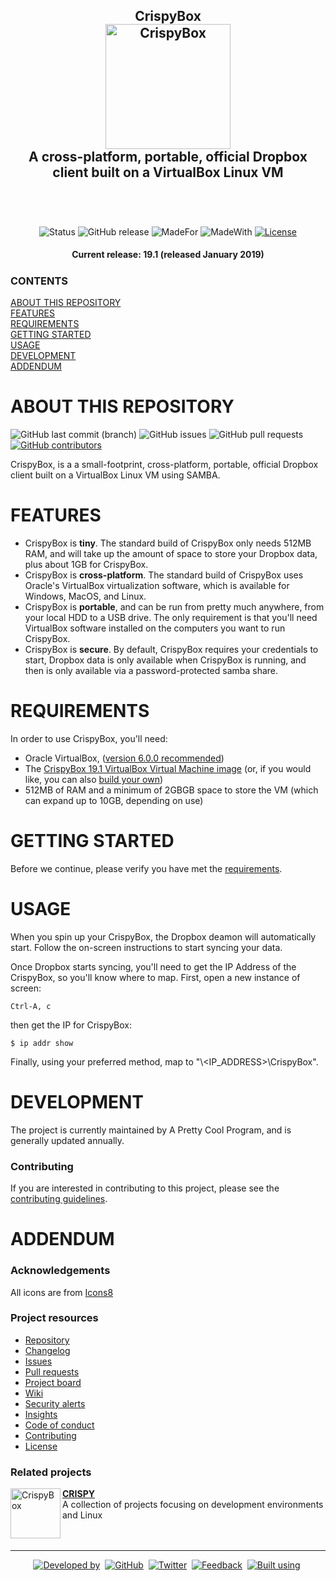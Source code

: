 <!-- GRU-Readme v3.1.0.191003 (https://github.com/APrettyCoolProgram/GRU-Readme) --------------------------------------
     GRU-README is customizable README.md template written in GitHub-flavored Markdown and HTML. The source contains
     an abundance of comments walking you through how to use each component.
---------------------------------------------------------------------------------------------------------------------->

<h2 align="center">
  CrispyBox
  <br>
  <img src="https://github.com/APrettyCoolProgram/CrispyBox/blob/master/reporesource/image/CrispyBoxLogoLarge.png" alt="CrispyBox" width="200">
  <br>
  A cross-platform, portable, official Dropbox client built on a VirtualBox Linux VM

  <br>
  <br>
</h2>
<br>

<div align="center">

  ![Status](https://img.shields.io/badge/status-maintained-green.svg)
  ![GitHub release](https://img.shields.io/github/release/aprettycoolprogram/CrispyBox?label=latest%20release)
  ![MadeFor](https://img.shields.io/badge/made_for-linux-blue.svg)
  ![MadeWith](https://img.shields.io/badge/made_with-bash-blue.svg)
  [![License](https://img.shields.io/github/license/APrettyCoolProgram/CrispyBox)](https://www.apache.org/licenses/LICENSE-2.0)

</div>

<h4 align="center">
  Current release: 19.1 (released January 2019)
</h4>

<h5 align="left">

  ### CONTENTS
  [ABOUT THIS REPOSITORY](#about-this-repository)<br>
  [FEATURES](#features)<br>
  [REQUIREMENTS](#requirments)<br>
  [GETTING STARTED](#getting-started)<br>
  [USAGE](#usage)<br>
  [DEVELOPMENT](#development)<br>
  [ADDENDUM](#addendum)

</h5>

# ABOUT THIS REPOSITORY
![GitHub last commit (branch)](https://img.shields.io/github/last-commit/aprettycoolprogram/CrispyBox/master)
![GitHub issues](https://img.shields.io/github/issues/APrettyCoolProgram/CrispyBox)
![GitHub pull requests](https://img.shields.io/github/issues-pr/aprettycoolprogram/CrispyBox)
[![GitHub contributors](https://img.shields.io/github/contributors/aprettycoolprogram/CrispyBox)](https://github.com/aprettycoolprogram/GRU-Readme/graphs/contributors/)

CrispyBox, is a a small-footprint, cross-platform, portable, official Dropbox client built on a VirtualBox Linux VM using SAMBA.

# FEATURES
* CrispyBox is **tiny**. The standard build of CrispyBox only needs 512MB RAM, and will take up the amount of space to store your Dropbox data, plus about 1GB for CrispyBox.
* CrispyBox is **cross-platform**. The standard build of CrispyBox uses Oracle's VirtualBox virtualization software, which is available for Windows, MacOS, and Linux.
* CrispyBox is **portable**, and can be run from pretty much anywhere, from your local HDD to a USB drive. The only requirement is that you'll need VirtualBox software installed on the computers you want to run CrispyBox.
* CrispyBox is **secure**. By default, CrispyBox requires your credentials to start, Dropbox data is only available when CrispyBox is running, and then is only available via a password-protected samba share.

# REQUIREMENTS
In order to use CrispyBox, you'll need:
* Oracle VirtualBox, ([version 6.0.0 recommended](https://www.virtualbox.org/wiki/Downloads))
* The [CrispyBox 19.1 VirtualBox Virtual Machine image](https://github.com/APrettyCoolProgram/CrispyBox/releases/download/19.1/CrispyBox-19.1.7z) (or, if you would like, you can also [build your own](https://github.com/APrettyCoolProgram/CrispyBox/blob/master/Building-CrispyBox-from-scratch.md))
* 512MB of RAM and a minimum of 2GBGB space to store the VM (which can expand up to 10GB, depending on use)

# GETTING STARTED
Before we continue, please verify you have met the [requirements](#requirements).

# USAGE
When you spin up your CrispyBox, the Dropbox deamon will automatically start. Follow the on-screen instructions to start syncing your data.

Once Dropbox starts syncing, you'll need to get the IP Address of the CrispyBox, so you'll know where to map. First, open a new instance of screen:

```Ctrl-A, c```

then get the IP for CrispyBox:

```$ ip addr show```

Finally, using your preferred method, map to "\\<IP_ADDRESS>\CrispyBox".

# DEVELOPMENT
The project is currently maintained by A Pretty Cool Program, and is generally updated annually.

### Contributing
If you are interested in contributing to this project, please see the [contributing guidelines](https://github.com/APrettyCoolProgram/CrispyBox/blob/master/APrettyCoolProgramProjects/CODE_OF_CONDUCT.md).

# ADDENDUM 
### Acknowledgements
All icons are from [Icons8](www.icons8.com)

### Project resources
* [Repository](https://github.com/APrettyCoolProgram/CrispyBox)
* [Changelog](https://github.com/APrettyCoolProgram/CrispyBox/blob/master/CHANGELOG.md)
* [Issues](https://github.com/APrettyCoolProgram/CrispyBox/issues)
* [Pull requests](https://github.com/APrettyCoolProgram/CrispyBox/pulls)
* [Project board](https://github.com/APrettyCoolProgram/CrispyBox/projects)
* [Wiki](https://github.com/APrettyCoolProgram/CrispyBox/wiki)
* [Security alerts](https://github.com/APrettyCoolProgram/CrispyBox/network/alerts)
* [Insights](https://github.com/APrettyCoolProgram/CrispyBox/pulse)
* [Code of conduct](https://github.com/APrettyCoolProgram/CrispyBox/blob/master/CODE_OF_CONDUCT.md)
* [Contributing](https://github.com/APrettyCoolProgram/CrispyBox/blob/master/CONTRIBUTING.md)
* [License](https://github.com/APrettyCoolProgram/CrispyBox/blob/master/LICENSE.md)

### Related projects
<div>
  <a href="https://github.com/APrettyCoolProgram/Crispy">
    <img src="https://github.com/APrettyCoolProgram/Crispy/blob/master/reporesource/image/CrispyLogoSmall.png" align="left" title="CrispyBox" width="80">
  </a>
  <a href="https://github.com/APrettyCoolProgram/Crispy"><b>CRISPY</b></a>
  <br>
  A collection of projects focusing on development environments and Linux
  <br>
  <br>
  <br>
</div>

***

<div align="center">

  [![Developed by](https://img.shields.io/badge/developed%20by-A%20Pretty%20Cool%20Program-17806D.svg)](https://aprettycoolprogram.com)&nbsp;
  [![GitHub](https://img.shields.io/github/followers/aprettycoolprogram.svg?label=GitHub&style=social)](https://github.com/APrettyCoolProgram)&nbsp;
  [![Twitter](https://img.shields.io/twitter/follow/aprettycoolprog.svg?label=Twitter&style=social)](https://twitter.com/aprettycoolprog)&nbsp;
  [![Feedback](https://img.shields.io/badge/contact-info@aprettycoolprogram.com-17806D.svg)](mailto:feedback@aprettycoolprogram.com)&nbsp;
  [![Built using](https://img.shields.io/badge/README%20built%20using-GRU%20README-17806D.svg)](https://github.com/APrettyCoolProgram/GRU--Readme)&nbsp;

</div>
